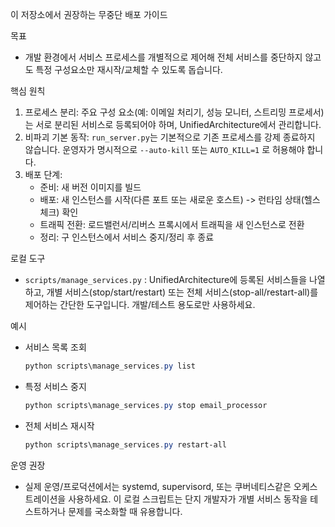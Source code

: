 이 저장소에서 권장하는 무중단 배포 가이드

목표
- 개발 환경에서 서비스 프로세스를 개별적으로 제어해 전체 서비스를 중단하지 않고도 특정 구성요소만 재시작/교체할 수 있도록 돕습니다.

핵심 원칙
1. 프로세스 분리: 주요 구성 요소(예: 이메일 처리기, 성능 모니터, 스트리밍 프로세서)는 서로 분리된 서비스로 등록되어야 하며, UnifiedArchitecture에서 관리합니다.
2. 비파괴 기본 동작: `run_server.py`는 기본적으로 기존 프로세스를 강제 종료하지 않습니다. 운영자가 명시적으로 `--auto-kill` 또는 `AUTO_KILL=1` 로 허용해야 합니다.
3. 배포 단계:
   - 준비: 새 버전 이미지를 빌드
   - 배포: 새 인스턴스를 시작(다른 포트 또는 새로운 호스트) -> 런타임 상태(헬스체크) 확인
   - 트래픽 전환: 로드밸런서/리버스 프록시에서 트래픽을 새 인스턴스로 전환
   - 정리: 구 인스턴스에서 서비스 중지/정리 후 종료

로컬 도구
- `scripts/manage_services.py` : UnifiedArchitecture에 등록된 서비스들을 나열하고, 개별 서비스(stop/start/restart) 또는 전체 서비스(stop-all/restart-all)를 제어하는 간단한 도구입니다. 개발/테스트 용도로만 사용하세요.

예시
- 서비스 목록 조회
  ```powershell
  python scripts\manage_services.py list
  ```

- 특정 서비스 중지
  ```powershell
  python scripts\manage_services.py stop email_processor
  ```

- 전체 서비스 재시작
  ```powershell
  python scripts\manage_services.py restart-all
  ```

운영 권장
- 실제 운영/프로덕션에서는 systemd, supervisord, 또는 쿠버네티스같은 오케스트레이션을 사용하세요. 이 로컬 스크립트는 단지 개발자가 개별 서비스 동작을 테스트하거나 문제를 국소화할 때 유용합니다.
